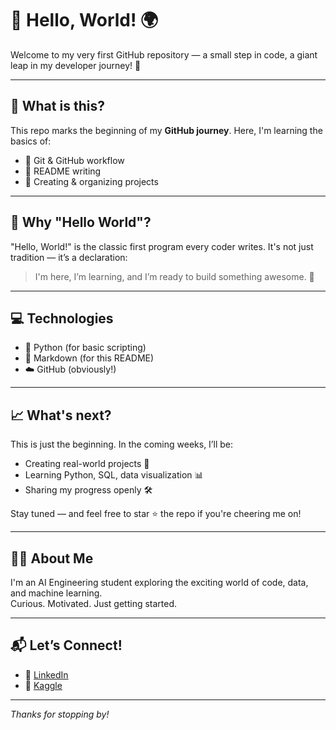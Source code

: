 # 👋 Hello, World! 🌍

Welcome to my very first GitHub repository — a small step in code, a giant leap in my developer journey! 🚀

---

## 📌 What is this?

This repo marks the beginning of my **GitHub journey**. Here, I'm learning the basics of:
- 🔧 Git & GitHub workflow
- 📝 README writing
- 📂 Creating & organizing projects

---

## 🧠 Why "Hello World"?

"Hello, World!" is the classic first program every coder writes. It's not just tradition — it’s a declaration:

> I'm here, I’m learning, and I’m ready to build something awesome. 💪

---

## 💻 Technologies

- 🐍 Python (for basic scripting)
- 📄 Markdown (for this README)
- ☁️ GitHub (obviously!)

---

## 📈 What's next?

This is just the beginning. In the coming weeks, I’ll be:
- Creating real-world projects 💼  
- Learning Python, SQL, data visualization 📊  
- Sharing my progress openly 🛠️  

Stay tuned — and feel free to star ⭐ the repo if you're cheering me on!

---

## 🙋‍♂️ About Me

I'm an AI Engineering student exploring the exciting world of code, data, and machine learning.  
Curious. Motivated. Just getting started.

---

## 📬 Let’s Connect!

- 💼 [LinkedIn](https://www.linkedin.com/in/rais-tennich-511b20243/)  
- 🧠 [Kaggle](https://www.kaggle.com/brahimtennich)  


---

_Thanks for stopping by!_

